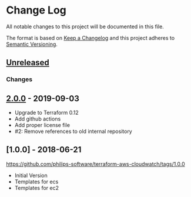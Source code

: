 # Change Log
All notable changes to this project will be documented in this file.

The format is based on [Keep a Changelog](http://keepachangelog.com/)
and this project adheres to [Semantic Versioning](http://semver.org/).

## [Unreleased]

### Changes

## [2.0.0] - 2019-09-03
- Upgrade to Terraform 0.12
- Add github actions
- Add proper license file
- #2: Remove references to old internal repository

## [1.0.0] - 2018-06-21
https://github.com/philips-software/terraform-aws-cloudwatch/tags/1.0.0
- Initial Version
- Templates for ecs
- Templates for ec2


[Unreleased]: https://github.com/philips-software/terraform-aws-cloudwatch/compare/2.0.0...HEAD
[2.0.0]: https://github.com/philips-software/terraform-aws-cloudwatch/compare/2.0.0...1.0.0

